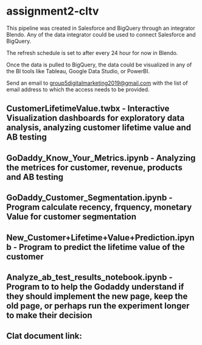 # assignment2-cltv

This pipeline was created in Salesforce and BigQuery through an integrator Blendo. Any of the data integrator could be used to connect Salesforce and BigQuery.

The refresh schedule is set to after every 24 hour for now in Blendo.

Once the data is pulled to BigQuery, the data could be visualized in any of the BI tools like Tableau, Google Data Studio, or PowerBI.

Send an email to group5digitalmarketing2019@gmail.com with the list of email address to which the access needs to be provided.

## CustomerLifetimeValue.twbx - Interactive Visualization dashboards for exploratory data analysis, analyzing customer lifetime value and AB testing

## GoDaddy_Know_Your_Metrics.ipynb - Analyzing the metrices for customer, revenue, products and AB testing

## GoDaddy_Customer_Segmentation.ipynb - Program calculate recency, frquency, monetary Value for customer segmentation

## New_Customer+Lifetime+Value+Prediction.ipynb - Program to predict the lifetime value of the customer

## Analyze_ab_test_results_notebook.ipynb - Program to to help the Godaddy understand if they should implement the new page, keep the old page, or perhaps run the experiment longer to make their decision

## Clat document link:
